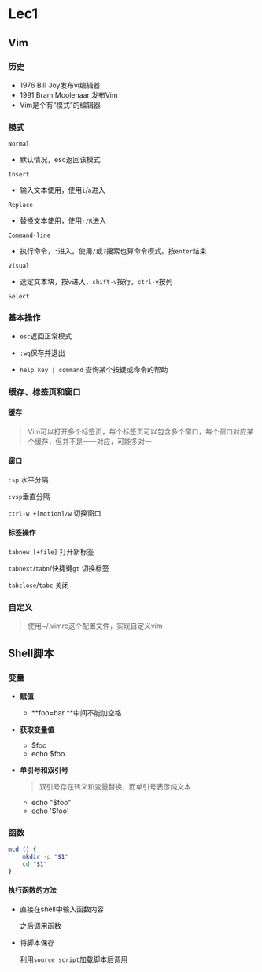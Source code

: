 # Lec1

## Vim

### 历史

- 1976 Bill Joy发布vi编辑器
- 1991 Bram Moolenaar 发布Vim
- Vim是个有“模式”的编辑器

### 模式

`Normal`

- 默认情况，esc返回该模式

`Insert`

- 输入文本使用，使用`i`/`a`进入

`Replace`

- 替换文本使用，使用`r/R`进入

`Command-line`

- 执行命令，`:`进入。使用`/`或`?`搜索也算命令模式。按`enter`结束

`Visual`

- 选定文本块，按`v`进入，`shift-v`按行，`ctrl-v`按列

`Select`

### 基本操作

- `esc`返回正常模式

- `:wq`保存并退出
- `help key | command` 查询某个按键或命令的帮助

### 缓存、标签页和窗口

#### 缓存

> Vim可以打开多个标签页，每个标签页可以包含多个窗口，每个窗口对应某个缓存，但并不是一一对应，可能多对一

#### 窗口

`:sp` 水平分隔

`:vsp`垂直分隔

`ctrl-w +[motion]/w` 切换窗口

#### 标签操作

`tabnew [+file]` 打开新标签

`tabnext`/`tabn`/快捷键`gt`  切换标签

`tabclose`/`tabc` 关闭

### 自定义

> 使用~/.vimrc这个配置文件，实现自定义vim

## Shell脚本

### 变量

- **赋值**
  - **foo=bar **中间不能加空格

- **获取变量值**

  - $foo
  - echo $foo

- **单引号和双引号**

  > 双引号存在转义和变量替换，而单引号表示纯文本

  - echo "$foo"
  - echo '$foo'

### 函数

```bash
mcd () {
	mkdir -p "$1"
	cd "$1"
}
```

#### 执行函数的方法

- 直接在shell中输入函数内容

  之后调用函数

- 将脚本保存

  利用`source script`加载脚本后调用